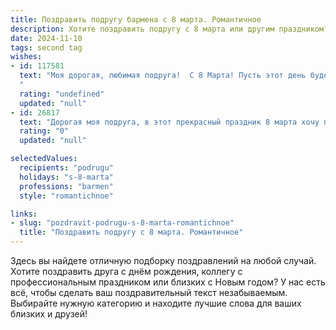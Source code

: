 ```yaml
---
title: Поздравить подругу бармена с 8 марта. Романтичное
description: Хотите поздравить подругу с 8 марта или другим праздником? Наш ИИ создаст незабываемое поздравление, а вы обязательно выделитесь среди других.  
date: 2024-11-10
tags: second tag
wishes:
- id: 117581
  text: "Моя дорогая, любимая подруга!  С 8 Марта! Пусть этот день будет наполнен не только весенним солнцем и цветами, но и  искрящейся радостью,  как лучшие коктейли, которые ты умеешь создавать.  Пусть твоя жизнь будет такой же яркой и неповторимой, как твои мастерски приготовленные напитки, а любовь и счастье всегда будут твоими верными спутниками.  Целую тебя!
  "
  rating: "undefined"
  updated: "null"
- id: 26817
  text: "Дорогая моя подруга, в этот прекрасный праздник 8 марта хочу пожелать тебе нежности и любви, которые ты так умело даришь гостям в своем баре. Пусть каждый день приносит тебе радость и вдохновение, а твои руки продолжают творить волшебство в чашке кофе или бокале вина. С праздником весны, красоты и женской силы! Ты прекрасна и неповторима!"
  rating: "0"
  updated: "null"

selectedValues:
  recipients: "podrugu"
  holidays: "s-8-marta"
  professions: "barmen"
  style: "romantichnoe"

links:
- slug: "pozdravit-podrugu-s-8-marta-romantichnoe"
  title: "Поздравить подругу с 8 марта. Романтичное"
---
```


Здесь вы найдете отличную подборку поздравлений на любой случай. 
Хотите поздравить друга с днём рождения, коллегу с профессиональным праздником или близких с Новым годом? У нас есть всё, чтобы сделать ваш поздравительный текст незабываемым. Выбирайте нужную категорию и находите лучшие слова для ваших близких и друзей!
